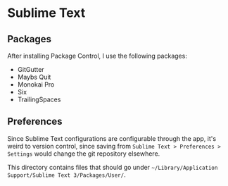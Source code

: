 # Sublime Text

## Packages

After installing Package Control, I use the following packages:

- GitGutter
- Maybs Quit
- Monokai Pro
- Six
- TrailingSpaces

## Preferences

Since Sublime Text configurations are configurable through the app, it's weird to version control, since saving from `Sublime Text > Preferences > Settings` would change the git repository elsewhere.

This directory contains files that should go under `~/Library/Application Support/Sublime Text 3/Packages/User/`.

